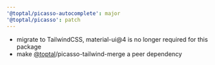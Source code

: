 ```yaml
---
'@toptal/picasso-autocomplete': major
'@toptal/picasso': patch
---
```


- migrate to TailwindCSS, material-ui@4 is no longer required for this package
- make [@toptal](https://github.com/toptal)/picasso-tailwind-merge a peer dependency
